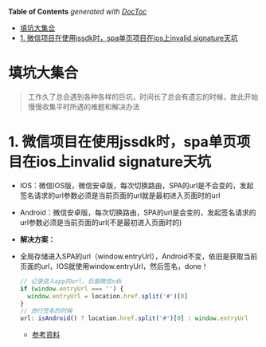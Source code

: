 <!-- START doctoc generated TOC please keep comment here to allow auto update -->
<!-- DON'T EDIT THIS SECTION, INSTEAD RE-RUN doctoc TO UPDATE -->
**Table of Contents**  *generated with [DocToc](https://github.com/thlorenz/doctoc)*

- [填坑大集合](#%E5%A1%AB%E5%9D%91%E5%A4%A7%E9%9B%86%E5%90%88)
- [1. 微信项目在使用jssdk时，spa单页项目在ios上invalid signature天坑](#1-%E5%BE%AE%E4%BF%A1%E9%A1%B9%E7%9B%AE%E5%9C%A8%E4%BD%BF%E7%94%A8jssdk%E6%97%B6spa%E5%8D%95%E9%A1%B5%E9%A1%B9%E7%9B%AE%E5%9C%A8ios%E4%B8%8Ainvalid-signature%E5%A4%A9%E5%9D%91)

<!-- END doctoc generated TOC please keep comment here to allow auto update -->


# 填坑大集合
> 工作久了总会遇到各种各样的巨坑，时间长了总会有遗忘的时候，故此开始慢慢收集平时所遇的难题和解决办法

# 1. 微信项目在使用jssdk时，spa单页项目在ios上invalid signature天坑

- IOS：微信IOS版，微信安卓版，每次切换路由，SPA的url是不会变的，发起签名请求的url参数必须是当前页面的url就是最初进入页面时的url

- Android：微信安卓版，每次切换路由，SPA的url是会变的，发起签名请求的url参数必须是当前页面的url(不是最初进入页面时的)

- **解决方案：**
- 全局存储进入SPA的url（window.entryUrl），Android不变，依旧是获取当前页面的url，IOS就使用window.entryUrl，然后签名，done！
  ```javascript
  // 记录进入app的url，后面微信sdk
  if (window.entryUrl === '') {
    window.entryUrl = location.href.split('#')[0]
  }
  // 进行签名的时候
  url: isAndroid() ? location.href.split('#')[0] : window.entryUrl
  ```
  - [参考资料](https://juejin.im/post/5a3cc5ae5188252103347221)